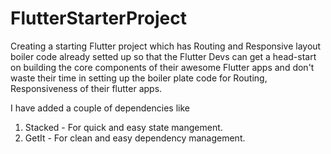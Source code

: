 # FlutterStarterProject
Creating a starting Flutter project which has Routing and Responsive layout boiler code already setted up so that the Flutter Devs can get a head-start on building the core components of their awesome Flutter apps and don't waste their time in setting up the boiler plate code for Routing, Responsiveness of their flutter apps.

I have added a couple of dependencies like 

1. Stacked - For quick and easy state mangement.
2. GetIt - For clean and easy dependency management.
